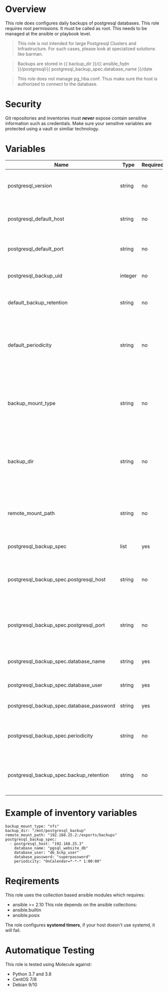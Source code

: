 # Overview
This role does configures daily backups of postgresql databases.
This role requires root permissions. It must be called as root. This needs to be managed at the ansible or playbook level.

>This role is not intended for large Postgresql Clusters and Infrastructure. For such cases, please look at specialized solutions like barman.

>Backups are stored in {{ backup_dir }}/{{ ansible_fqdn }}/postgresql/{{ postgresql_backup_spec.database_name }}/date

>This role does not manage pg_hba.conf. Thus make sure the host is authorized to connect to the database.

# Security
Git repositories and inventories must ***never*** expose contain sensitive information such as credentials.
Make sure your sensitive variables are protected using a vault or similiar technology.

# Variables

| Name  | Type | Required | Default Value | Description |
| ----- | ---- | -------- | ------------- | ----------- |
| postgresql_version | string | no | `13` | The version of postgresql client to use. |
| postgresql_default_host | string | no | `127.0.0.1` | The default hostname or ip to backup from. |
| postgresql_default_port | string | no | `5432` | The default port of the postgresql server. |
| postgresql_backup_uid | integer | no | n.a. | The uid of the backup user to create. |
| default_backup_retention | string | no | `30` | The default number of backups to keep. |
| default_periodicity | string | no | `OnCalendar=*-*-* 22:00:00` | The default periodicity of backups (every night at 10pm). Systemd timer format. |
| backup_mount_type | string | no | `local` | Type of storage that will hold the backup files. Supported types: local, nfs |
| backup_dir | string | no | `/tmp/postgresql_backup` | Path where the backups are sent. Is the mount point in case of network storage. |
| remote_mount_path | string | no | `nfsserver:/path/to/mount` | The remote path of the mount command. Depends on the protocol. |
| postgresql_backup_spec | list | yes | n.a. | The list of databases to backup. |
| postgresql_backup_spec.postgresql_host | string | no | `postgresql_default_host` | Overrides the postgresql sever host value for this database. |
| postgresql_backup_spec.postgresql_port | string | no | `postgresql_default_port` | Overrides the postgresql sever port value for this database. |
| postgresql_backup_spec.database_name | string | yes | n.a. | The name of the database to backup. |
| postgresql_backup_spec.database_user | string | yes | n.a. | The username to use. |
| postgresql_backup_spec.database_password | string | yes | n.a. | The password to use. |
| postgresql_backup_spec.periodicity | string | no | `default_periodicity` | Overrides the default periodicity value for this database. |
| postgresql_backup_spec.backup_retention | string | no | `default_backup_retention` | Overrides the default retention value for this database. |

# Example of inventory variables

    backup_mount_type: "nfs"
    backup_dir: "/mnt/postgresql_backup"
    remote_mount_path: "192.168.25.2:/exports/backups"
    postgresql_backup_spec:
      - postgresql_host: "192.168.25.3"
        database_name: "pgsql_website_db"
        database_user: "db_bckp_user"
        database_password: "superpassword"
        periodicity: "OnCalendar=*-*-* 1:00:00"


# Reqirements

This role uses the collection based ansible modules which requires:
- ansible >= 2.10
This role depends on the ansible collections:
- ansible.builtin
- ansible.posix

The role configures **systemd timers**, if your host doesn't use systemd, it will fail.

# Automatique Testing

This role is tested using Molecule against:
- Python 3.7 and 3.8
- CentOS 7/8
- Debian 9/10